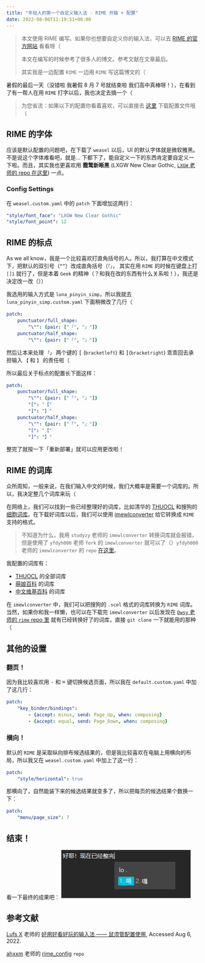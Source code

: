 ```yaml
---
title: "年轻人的第一个自定义输入法 - RIME 开箱 + 配置"
date: 2022-08-06T11:19:51+08:00
---
```


> 本文使用 RIME 编写。如果你也想要自定义你的输入法，可以去 [RIME 的官方网站](https://rime.im) 看看呀（ 
> 
> 本文在编写的时候参考了很多人的博文。参考文献在文章最后。
>
> 其实我是一边配置 `RIME` 一边用 `RIME` 写这篇博文的（


暑假的最后一天（没错啦 我暑假 8 月 7 号就结束啦 我们高中真棒呀！），在看到了有一帮人在用 `RIME` 打字以后，我也决定去搞一个（

> 为您省流：如果以下的配置你看着喜欢，可以直接去 [这里](https://github.com/franci-e/misc/RRime/) 下载配置文件哦（

## RIME 的字体
应该是默认配置的问题吧，在下载了 `weasel` 以后，UI 的默认字体就是微软雅黑。不是说这个字体难看吧，就是... 下都下了，能自定义一下的东西肯定要自定义一下啦。而且，其实我也更喜欢用 **霞鹜新晰黑** (LXGW New Clear Gothic, [`LXGW` 老师的 repo 在这里](https://github.com/lxgw/LxgwNewClearGothic)) 一点。

<!-- ### Font patching
因为， emm...，思源黑体的英文不是说它不好看吧，主要是我更习惯用等宽字体一点（`jiu'xiang'zhe'yang`）所以，在简单看了一下 [`RIME` 的把玩指南（雾）](https://github.com/rime/home/wiki/CustomizationGuide) 以后，我惊奇地发现：`RIME` 好像只能全局使用一个字体耶—— [^onlyOneFont]（脑子宕机.jpg）

所以，我打算 `patch` 一下字体，把我比较喜欢的 `Source Code Pro` 字体和 **霞鹜新晰黑** 组合到一起，达到中文字体是霞鹜新晰黑，英文字体是 `Source Code Pro` 的效果（

然后，我就 Google 了一下 `Source Code Pro Noto Sans`，然后就找到了日本的一位老师的博文：[Source Code Pro と Noto Sans JP を組み合わせてフォントをつくりました](https://seeorder.hatenablog.com/entry/2020/12/13/190107)。凭借我城乡结合部水平的日语（that is, 只看的懂汉字），我大概知道了这位老师是使用 `Python` 的 `fontforge` 包把这两个字体 `patch` 到一起的。（源码在 [这边](https://github.com/mshioda/relaxed-typing-mono-jp/blob/main/script.py)）所以我大概改了一下代码，然后硬是把 `Source Code Pro` 和 **霞鹜新晰黑** `patch` 到了一起，叫做 `Source Code Patched New Clear Gothic`（可以在 [我的 GitHub](https://github.com/franci-e/misc/rime/blob/main/SSCPro_LXGWNCGothic.ttf) 上下载哦） -->

### Config Settings
在 `weasel.custom.yaml` 中的 `patch` 下面增加这两行：
```yaml
"style/font_face": "LXGW New Clear Gothic"
"style/font_point": 12
```

## RIME 的标点
As we all know，我是一个比较喜欢打直角括号的人。所以，我打算在中文模式下，把默认的双引号（`“”`）改成直角括号（`「」`， 其实在用 `RIME` 的时候在键盘上打 `[]1` 就行了，但是本着 `Geek` 的精神（？和我在改的东西有什么关系啦！），我还是决定改一改（））

我选用的输入方式是 `luna_pinyin_simp`，所以我就去 `luna_pinyin_simp.custom.yaml` 下面稍微改了几行（
```yaml
patch:
    punctuator/full_shape: 
        "\"": {pair: ["「", "」"]}
    punctuator/half_shape:
        "\"": {pair: ["「", "」"]}
```

然后让本来处理 `「」` 两个键的 <kbd>[</kbd> (`bracketleft`) 和 <kbd>]</kbd>(`bracketright`) 乖乖回去承担输入 `【` 和 `】` 的责任啦（

所以最后关于标点的配置长下面这样：

```yaml
patch:
    punctuator/full_shape: 
        "\"": {pair: ["「", "」"]}
        "[": "【"
        "]": "】"
    punctuator/half_shape:
        "\"": {pair: ["「", "」"]}
        "[": "【"
        "]": "】"
```

整完了就按一下「重新部署」就可以应用更改啦！

## RIME 的词库
众所周知，一般来说，在我们输入中文的时候，我们大概率是需要一个词库的。所以，我决定整几个词库来玩（

在网络上，我们可以找到一些已经整理好的词库，比如清华的 [THUOCL](https://github.com/thunlp/THUOCL) 和搜狗的 [细胞词库](https://pinyin.sogou.com/dict/)。在下载好词库以后，我们可以使用 [imewlconverter](https://github.com/studyzy/imewlconverter) 给它转换成 `RIME` 支持的格式。

> 不知道为什么，我用 `studyzy` 老师的 `imewlconverter` 转换词库就会报错，但是使用了 `yfdyh000` 老师 `fork` 的 `imewlconverter` 就可以了（）`yfdyh000` 老师的 `imewlconverter` 的 `repo` [在这里](https://github.com/yfdyh000/imewlconverter)。

我配置的词库有：
- [THUOCL](https://github.com/thunlp/THUOCL) 的全部词库
- [萌娘百科](https://moegirl.org.cn/) 的词库
- [中文维基百科](https://zh.wikipedia.org/) 的词库 

在 `imewlconverter` 中，我们可以把搜狗的 `.scel` 格式的词库转换为 `RIME` 词库。当然，如果你和我一样懒，也可以在下载完 `imewlconverter` 以后发现在 [`Dwsy` 老师的 `rime` repo 里](https://github.com/Dwsy/rime) 就有已经转换好了的词库，直接 `git clone` 一下就能用的那种（

## 其他的设置
### 翻页！
因为我比较喜欢用 <kbd>-</kbd> 和 <kbd>=</kbd> 键切换候选页面，所以我在 `default.custom.yaml` 中加了这几行：
```yaml
patch:
    "key_binder/bindings":
        - {accept: minus, send: Page_Up, when: composing}
        - {accept: equal, send: Page_Down, when: composing}
```
### 横向！
默认的 `RIME` 是采取纵向排布候选结果的，但是我比较喜欢在电脑上用横向的布局，所以我又在 `weasel.custom.yaml` 中加上了这一行：
```yaml
patch:
    "style/horizontal": true
```

那横向了，自然能装下来的候选结果就变多了，所以把每页的候选结果个数换一下：
```yaml
patch:
    "menu/page_size": 7
```
## 结束！
看一下最终的成果吧：
![Final Picture](rimeSettings.png)

## 参考文献
[Lufs X](https://isteed.cc/) 老师的 [好用好看好玩的输入法 —— 鼠须管配置使用](https://blog.isteed.cc/post/squirrel-customization-2022/), Accessed Aug 6, 2022.

[ahxxm](https://github.com/ahxxm) 老师的 [rime_config](https://github.com/ahxxm/rime_config) `repo`

<!-- [^onlyOneFont]: 也有可能是我看错了，或者是我太菜了不知道怎么改（ -->

